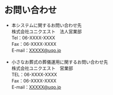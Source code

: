 # お問い合わせ

- 本システムに関するお問い合わせ先  
株式会社ユニクエスト　法人営業部  
Tel：06-XXXX-XXXX  
Fax：06-XXXX-XXXX  
E-mail：XXXXX@uqo.jp
<br><br>
- 小さなお葬式の葬儀運用に関するお問い合わせ先  
株式会社ユニクエスト　営業部  
TEL：06-XXXX-XXXX    
Fax：06-XXXX-XXXX  
E-mail：XXXXX@uqo.jp